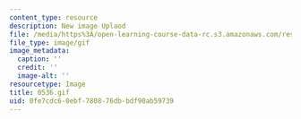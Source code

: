 ```yaml
---
content_type: resource
description: New image Uplaod
file: /media/https%3A/open-learning-course-data-rc.s3.amazonaws.com/res-21g-01-kana-spring-2010/0fe7cdc60ebf780876dbbdf90ab59739_0536.gif
file_type: image/gif
image_metadata:
  caption: ''
  credit: ''
  image-alt: ''
resourcetype: Image
title: 0536.gif
uid: 0fe7cdc6-0ebf-7808-76db-bdf90ab59739
---
```

